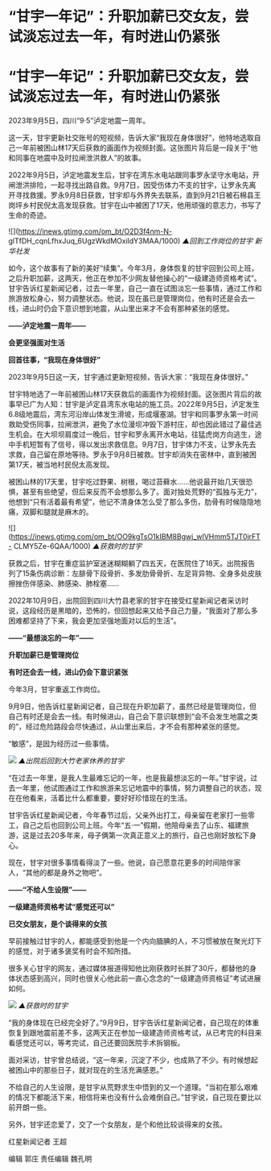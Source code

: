 # “甘宇一年记”：升职加薪已交女友，尝试淡忘过去一年，有时进山仍紧张

# “甘宇一年记”：升职加薪已交女友，尝试淡忘过去一年，有时进山仍紧张

2023年9月5日，四川“9·5”泸定地震一周年。

这一天，甘宇更新社交账号的短视频，告诉大家“我现在身体很好”，他特地选取自己一年前被困山林17天后获救的画面作为视频封面。这张图片背后是一段关于“他和同事在地震中及时拉闸泄洪救人”的故事。

2022年9月5日，泸定地震发生后，甘宇在湾东水电站跟同事罗永坚守水电站，开闸泄洪排险，一起寻找出路自救。9月7日，因受伤体力不支的甘宇，让罗永先离开寻找救援。罗永9月8日获救，甘宇却与外界失去联系，直到9月21日被石棉县王岗坪乡村民倪太高发现获救。甘宇在山中被困了17天，他用顽强的意志力，书写了生命的奇迹。

![](https://inews.gtimg.com/om_bt/O2D3f4nm-N-
glTfDH_cqnLfhxJuq_6UgzWkdMOxildY3MAA/1000) _▲回到工作岗位的甘宇 新华社发_

如今，这个故事有了新的美好“续集”。今年3月，身体恢复的甘宇回到公司上班，之后升职加薪，这两天，他正在参加不少网友替他操心的“一级建造师资格考试”。甘宇告诉红星新闻记者，过去一年里，自己一直在试图淡忘一些事情，通过工作和旅游放松身心，努力调整状态。他说，现在虽已是管理岗位，他有时还是会去一线，进山时仍会下意识想到地震，从山里出来才不会有那种紧张的感觉。

**——泸定地震一周年——**

**会更坚强面对生活**

**回首往事，“我现在身体很好”**

2023年9月5日这一天，甘宇通过更新短视频，告诉大家：“我现在身体很好。”

甘宇特地选了一年前被困山林17天获救后的画面作为视频封面。这张图片背后的故事早已广为人知：甘宇是泸定县湾东水电站的施工员。2022年9月5日，泸定发生6.8级地震后，湾东河沿岸山体发生滑坡，形成堰塞湖。甘宇和同事罗永第一时间救助受伤同事，拉闸泄洪，避免了水位漫坝冲毁下游村庄，却也因此错过了最佳逃生机会。在大坝坝肩度过一晚后，甘宇和罗永离开水电站，往猛虎岗方向逃生，途中手机短暂有了信号，得以发出求救信息。9月7日，甘宇体力不支，让罗永先去求救，自己留在原地等待。罗永于9月8日被救。甘宇却消失在密林中，直到被困第17天，被当地村民倪太高发现。

被困山林的17天里，甘宇吃过野果、树根，喝过苔藓水……他说最开始几天很恐惧，甚至有些绝望，但后来反而不会想那么多了。面对独处荒野的“孤独与无力”，他想到“只有活着最有希望”，他记不清身体怎么受了那么多伤，肋骨有时候隐隐地痛，双脚和腿就是麻木的。

![](https://inews.gtimg.com/om_bt/OO9kgTsO1kIBM8Bgwj_wIVHmm5TJT0jrFT-
CLMY5Ze-6QAA/1000) _▲获救时的甘宇_

获救之后，甘宇在重症监护室迷迷糊糊躺了四五天，在医院住了18天。出院报告列了15条伤病诊断：左腓骨下段骨折、多发肋骨骨折、左足背异物、全身多处皮肤擦挫伤伴感染、肺感染、肺栓塞……

2022年10月9日，出院回到四川大竹县老家的甘宇在接受红星新闻记者采访时说，这段经历是黑暗的，恐怖的，但回想起来又给予自己力量，“我面对了那么多困难都坚持了下来，我会更加坚强地面对以后的生活”。

**——“最想淡忘的一年”——**

**升职加薪已是管理岗位**

**有时还会去一线，进山仍会下意识紧张**

今年3月，甘宇重返工作岗位。

9月9日，他告诉红星新闻记者，自己现在升职加薪了，虽然已经是管理岗位，但自己有时还是会去一线。有时候进山，自己会下意识联想到“会不会发生地震之类的”，经过危险路段会尽快通过，从山里出来后，才不会有那种紧张的感觉。

“敏感”，是因为经历过一些事情。

![](https://inews.gtimg.com/om_bt/OVAvlPjjb7suTeGZMq01B-mf6u-8tJcHbFxKxu9OVJ4poAA/1000)
_▲出院后回到大竹老家休养的甘宇_

“在过去一年里，是我人生最难忘记的一年，也是我最想淡忘的一年。”甘宇说，过去一年里，他试图通过工作和旅游来忘记地震中的事情，努力调整自己的状态，现在在他看来，活着比什么都重要，要好好珍惜现在的生活。

甘宇告诉红星新闻记者，今年春节过后，父亲外出打工，母亲留在老家打一些零工，自己之后也回到公司上班。今年“五·一”假期，他陪母亲去了山东、福建旅游，这是过去20多年来，母子俩第一次真正意义上的旅行，自己也刚好放松下身心。

现在，甘宇对很多事情看得淡了一些。他说，自己愿意花更多的时间陪伴家人，“其他的都是身外之物吧”。

**——“不给人生设限”——**

**一级建造师资格考试“感觉还可以”**

**已交女朋友，是个谈得来的女孩**

早前接触过甘宇的人，都能感受到他是一个内向腼腆的人，不习惯被放在聚光灯下的感觉，对于诸多褒奖有时会不知所措。

很多关心甘宇的网友，通过媒体报道得知他比刚获救时长胖了30斤，都替他的身体状态感到高兴，同时也很关心他此前一直心念念的“一级建造师资格证”考试进展如何。

![](https://inews.gtimg.com/om_bt/OIwo_J1-hnVfPXFthItL1pInS2AmMo32fNYje00zy2ZycAA/1000)
_▲获救时的甘宇_

“我的身体现在已经完全好了。”9月9日，甘宇告诉红星新闻记者，自己现在的体重恢复到跟地震前差不多，这两天正在参加一级建造师资格考试，从已考完的科目来看感觉还可以，等考完试，自己还要回医院手术拆钢板。

面对采访，甘宇曾总结说，“这一年来，沉淀了不少，也成熟了不少。有时候想起被困山中的那些日子，就对现在的生活充满感恩。”

不给自己的人生设限，是甘宇从荒野求生中悟到的又一个道理。“当初在那么艰难的情况下都能活下来，相信将来也没有什么会难倒自己。”甘宇说，自己现在要比以前开朗一些。

另外，甘宇还恋爱了，交了一个女朋友，是个和他比较谈得来的女孩。

红星新闻记者 王超

编辑 郭庄 责任编辑 魏孔明


